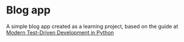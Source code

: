# Blog app

A simple blog app created as a learning project, based on the guide at [Modern Test-Driven Development in Python](https://testdriven.io/blog/modern-tdd/)

